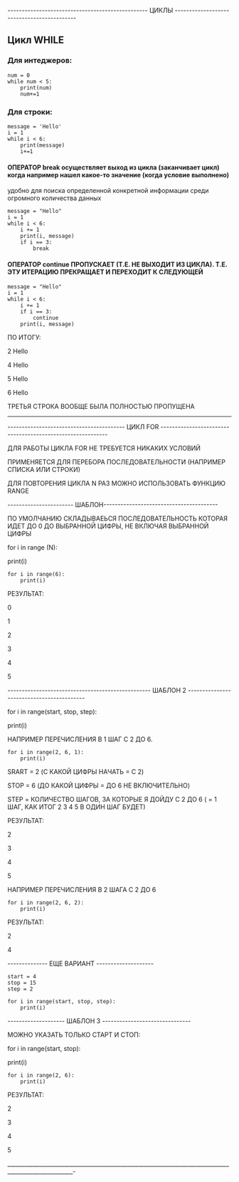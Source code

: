 ------------------------------------------------- ЦИКЛЫ -------------------------------------------

## Цикл WHILE
### Для интеджеров:

```
num = 0
while num < 5:
    print(num)
    num+=1
```

### Для строки:

```
message = 'Hello'
i = 1
while i < 6:
    print(message)
    i+=1
```

#### ОПЕРАТОР break осуществляет выход из цикла (заканчивает цикл) когда например нашел какое-то значение (когда условие выполнено)
удобно для поиска определенной конкретной информации среди огромного количества данных 

```
message = "Hello"
i = 1
while i < 6:
    i += 1
    print(i, message)
    if i == 3:
        break
```

#### ОПЕРАТОР continue ПРОПУСКАЕТ (Т.Е. НЕ ВЫХОДИТ ИЗ ЦИКЛА). Т.Е. ЭТУ ИТЕРАЦИЮ ПРЕКРАЩАЕТ И ПЕРЕХОДИТ К СЛЕДУЮЩЕЙ 

```
message = "Hello"
i = 1
while i < 6:
    i += 1
    if i == 3:
        continue
    print(i, message)
``` 

ПО ИТОГУ:

2 Hello

4 Hello

5 Hello

6 Hello

ТРЕТЬЯ СТРОКА ВООБЩЕ БЫЛА ПОЛНОСТЬЮ ПРОПУЩЕНА

__________________________

----------------------------------------- ЦИКЛ FOR -----------------------------------------------------------

ДЛЯ РАБОТЫ ЦИКЛА FOR НЕ ТРЕБУЕТСЯ НИКАКИХ УСЛОВИЙ 

ПРИМЕНЯЕТСЯ ДЛЯ ПЕРЕБОРА ПОСЛЕДОВАТЕЛЬНОСТИ (НАПРИМЕР СПИСКА ИЛИ СТРОКИ)

ДЛЯ ПОВТОРЕНИЯ ЦИКЛА N РАЗ МОЖНО ИСПОЛЬЗОВАТЬ ФУНКЦИЮ RANGE 

----------------------- ШАБЛОН----------------------------------------

ПО УМОЛЧАНИЮ СКЛАДЫВАЕЬСЯ ПОСЛЕДОВАТЕЛЬНОСТЬ КОТОРАЯ ИДЕТ ДО 0 ДО ВЫБРАННОЙ ЦИФРЫ, НЕ ВКЛЮЧАЯ ВЫБРАННОЙ ЦИФРЫ

for i in range (N):

print(i)

``` 
for i in range(6):
    print(i)
``` 

РЕЗУЛЬТАТ:

0

1

2

3

4

5

-------------------------------------------------- ШАБЛОН 2 ------------------------------------------

for i in range(start, stop, step):

print(i)

НАПРИМЕР ПЕРЕЧИСЛЕНИЯ В 1 ШАГ С 2 ДО 6. 

``` 
for i in range(2, 6, 1):
    print(i)
``` 

SRART = 2 (С КАКОЙ ЦИФРЫ НАЧАТЬ =  С 2)

STOP = 6 (ДО КАКОЙ ЦИФРЫ = ДО 6 НЕ ВКЛЮЧИТЕЛЬНО) 

STEP = КОЛИЧЕСТВО ШАГОВ, ЗА КОТОРЫЕ Я ДОЙДУ С 2 ДО 6 ( = 1 ШАГ, КАК ИТОГ 2 3 4 5 В ОДИН ШАГ БУДЕТ)

РЕЗУЛЬТАТ: 

2

3

4

5

НАПРИМЕР ПЕРЕЧИСЛЕНИЯ В 2 ШАГА С 2 ДО 6

``` 
for i in range(2, 6, 2):
    print(i)
``` 

РЕЗУЛЬТАТ:

2

4

-------------- ЕЩЕ ВАРИАНТ  --------------------

``` 
start = 4
stop = 15
step = 2

for i in range(start, stop, step):
    print(i)
``` 

-------------------- ШАБЛОН 3 -------------------------------

МОЖНО УКАЗАТЬ ТОЛЬКО СТАРТ И СТОП:


for i in range(start, stop):

print(i)

``` 
for i in range(2, 6):
    print(i)
``` 

РЕЗУЛЬТАТ:

2

3

4

5

_____________________________________________________________________________________________________-






